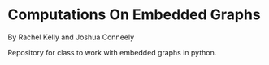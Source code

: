 # Computations On Embedded Graphs
By Rachel Kelly and Joshua Conneely

Repository for class to work with embedded graphs in python.
